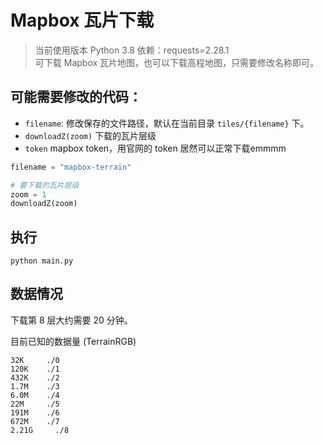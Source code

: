 # Mapbox 瓦片下载

> 当前使用版本 Python 3.8
> 依赖：requests=2.28.1   
> 可下载 Mapbox 瓦片地图，也可以下载高程地图，只需要修改名称即可。


## 可能需要修改的代码：

- `filename`: 修改保存的文件路径，默认在当前目录 `tiles/{filename}` 下。
- `downloadZ(zoom)` 下载的瓦片层级
- `token` mapbox token，用官网的 token 居然可以正常下载emmmm

```python
filename = "mapbox-terrain"

# 要下载的瓦片层级
zoom = 1
downloadZ(zoom)
```

## 执行
```commandline
python main.py
```

## 数据情况

下载第 8 层大约需要 20 分钟。

目前已知的数据量 (TerrainRGB)
```
32K     ./0
120K    ./1
432K    ./2
1.7M    ./3
6.0M    ./4
22M     ./5
191M    ./6
672M    ./7
2.21G     ./8
```